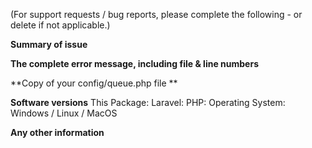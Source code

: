 (For support requests / bug reports, please complete the following - or delete if not applicable.)

**Summary of issue**


**The complete error message, including file & line numbers**


**Copy of your config/queue.php file **


**Software versions**
This Package: 
Laravel: 
PHP: 
Operating System: Windows / Linux / MacOS

**Any other information**
